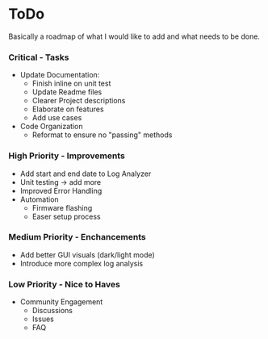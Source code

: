# ToDo
Basically a roadmap of what I would like to add and what needs to be done.
### Critical - Tasks
* Update Documentation:
  * Finish inline on unit test
  * Update Readme files
  * Clearer Project descriptions
  * Elaborate on features
  * Add use cases
* Code Organization
  * Reformat to ensure no "passing" methods

### High Priority - Improvements
* Add start and end date to Log Analyzer
* Unit testing -> add more
* Improved Error Handling
* Automation
  * Firmware flashing
  * Easer setup process

### Medium Priority - Enchancements
* Add better GUI visuals (dark/light mode)
* Introduce more complex log analysis

### Low Priority - Nice to Haves
* Community Engagement
  * Discussions
  * Issues
  * FAQ

